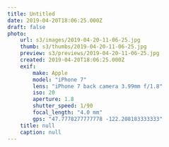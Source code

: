 ```yaml
---
title: Untitled
date: 2019-04-20T18:06:25.000Z
draft: false
photo:
    url: s3/images/2019-04-20-11-06-25.jpg
    thumb: s3/thumbs/2019-04-20-11-06-25.jpg
    preview: s3/previews/2019-04-20-11-06-25.jpg
    created: 2019-04-20T18:06:25.000Z
    exif:
        make: Apple
        model: "iPhone 7"
        lens: "iPhone 7 back camera 3.99mm f/1.8"
        iso: 20
        aperture: 1.8
        shutter_speed: 1/90
        focal_length: "4.0 mm"
        gps: "47.7778277777778 -122.208183333333"
    title: null
    caption: null
---
```

